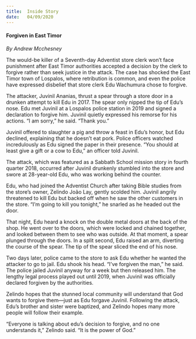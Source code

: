 ```yaml
---
title:  Inside Story
date:   04/09/2020
---
```


#### Forgiven in East Timor

_By Andrew Mcchesney_

The would-be killer of a Seventh-day Adventist store clerk won’t face punishment after East Timor authorities accepted a decision by the clerk to forgive rather than seek justice in the attack. The case has shocked the East Timor town of Lospalos, where retribution is common, and even the police have expressed disbelief that store clerk Edu Wachumura chose to forgive.

The attacker, Juvinil Ananias, thrust a spear through a store door in a drunken attempt to kill Edu in 2017. The spear only nipped the tip of Edu’s nose. Edu met Juvinil at a Lospalos police station in 2019 and signed a declaration to forgive him. Juvinil quietly expressed his remorse for his actions. “I am sorry,” he said. “Thank you.”

Juvinil offered to slaughter a pig and throw a feast in Edu’s honor, but Edu declined, explaining that he doesn’t eat pork. Police officers watched incredulously as Edu signed the paper in their presence. “You should at least give a gift or a cow to Edu,” an officer told Juvinil.

The attack, which was featured as a Sabbath School mission story in fourth quarter 2018, occurred after Juvinil drunkenly stumbled into the store and swore at 28-year-old Edu, who was working behind the counter.

Edu, who had joined the Adventist Church after taking Bible studies from the store’s owner, Zelindo João Lay, gently scolded him. Juvinil angrily threatened to kill Edu but backed off when he saw the other customers in the store. “I’m going to kill you tonight,” he snarled as he headed out the door.

That night, Edu heard a knock on the double metal doors at the back of the shop. He went over to the doors, which were locked and chained together, and looked between them to see who was outside. At that moment, a spear plunged through the doors. In a split second, Edu raised an arm, diverting the course of the spear. The tip of the spear sliced the end of his nose.

Two days later, police came to the store to ask Edu whether he wanted the attacker to go to jail. Edu shook his head. “I’ve forgiven the man,” he said. The police jailed Juvinil anyway for a week but then released him. The lengthy legal process played out until 2019, when Juvinil was officially declared forgiven by the authorities.

Zelindo hopes that the stunned local community will understand that God wants to forgive them—just as Edu forgave Juvinil. Following the attack, Edu’s brother and sister were baptized, and Zelindo hopes many more people will follow their example.

“Everyone is talking about edu’s decision to forgive, and no one understands it,” Zelindo said. “It is the power of God.”